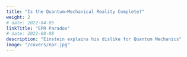 ```yaml
---
title: "Is the Quantum—Mechanical Reality Complete?"
weight: 2
# date: 2022-04-05
linkTitle: "EPR Paradox"
# date: 2022-08-08
description: "Einstein explains his dislike for Quantum Mechanics"
image: "/covers/epr.jpg"
---
```

